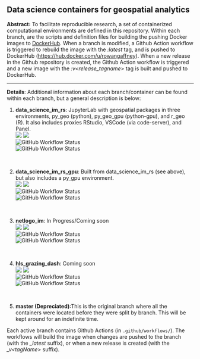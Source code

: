 ## Data science containers for geospatial analytics

**Abstract:** To facilitate reproducible research, a set of containerized computational environments are defined in this repository. Within each branch, are the scripts and definition files for building the pushing Docker images to [DockerHub]((https://hub.docker.com/u/rowangaffney)). When a branch is modified, a Github Action workflow is triggered to rebuild the image with the *:latest* tag, and is pushed to DockerHub (https://hub.docker.com/u/rowangaffney). When a new release in the Github repository is created, the Github Action workflow is triggered and a new image with the *:v<release_tagname>* tag is built and pushed to DockerHub.

---

**Details**: Additional information about each branch/container can be found within each branch, but a general description is below:
 
 1. **data_science_im_rs**: JupyterLab with geospatial packages in three environments, py_geo (python), py_geo_gpu (python-gpu), and r_geo (R). It also includes proxies RStudio, VSCode (via code-server), and Panel.<br>
 ![](https://img.shields.io/docker/image-size/rowangaffney/data_science_im_rs/latest)
 ![](https://img.shields.io/docker/pulls/rowangaffney/data_science_im_rs)<br>
 ![GitHub Workflow Status](https://img.shields.io/github/workflow/status/rmg55/container_stacks/data_science_im_rs_latest?label=build%3A%20data_science_im_rs%3Alatest)<br>
 ![GitHub Workflow Status](https://img.shields.io/github/workflow/status/rmg55/container_stacks/data_science_im_rs_tag?label=build%3A%20data_science_im_rs%3Av%3Ctag%3E)
 <br>

 2. **data_science_im_rs_gpu**: Built from data_science_im_rs (see above), but also includes a py_gpu environment.<br>
 ![](https://img.shields.io/docker/image-size/rowangaffney/data_science_im_rs_gpu/latest)
 ![](https://img.shields.io/docker/pulls/rowangaffney/data_science_im_rs_gpu)<br>
 ![GitHub Workflow Status](https://img.shields.io/github/workflow/status/rmg55/container_stacks/data_science_im_rs_latest?label=build%3A%20data_science_im_rs_gpu%3Alatest)<br>
 ![GitHub Workflow Status](https://img.shields.io/github/workflow/status/rmg55/container_stacks/data_science_im_rs_tag?label=build%3A%20data_science_im_rs_gpu%3Av%3Ctag%3E)
 <br>

 3. **netlogo_im**: In Progress/Coming soon<br>
 ![](https://img.shields.io/docker/image-size/rowangaffney/netlogo_im/latest)
 ![](https://img.shields.io/docker/pulls/rowangaffney/netlogo_im)<br>
 ![GitHub Workflow Status](https://img.shields.io/github/workflow/status/rmg55/container_stacks/netlogo_im_latest?label=build%3A%20netlogo_im%3Alatest)<br>
 ![GitHub Workflow Status](https://img.shields.io/github/workflow/status/rmg55/container_stacks/netlogo_im_tag?label=build%3A%20netlogo_im%3A%3Ctag%3E)
 <br>

 4. **hls_grazing_dash**: Coming soon<br>
 ![](https://img.shields.io/docker/image-size/rowangaffney/hls_grazing_dash/latest)
 ![](https://img.shields.io/docker/pulls/rowangaffney/hls_grazing_dash)<br>
 ![GitHub Workflow Status](https://img.shields.io/github/workflow/status/rmg55/container_stacks/netlogo_im_latest?label=build%3A%20hls_grazing_dash%3Alatest)<br>
 ![GitHub Workflow Status](https://img.shields.io/github/workflow/status/rmg55/container_stacks/netlogo_im_tag?label=build%3A%20hls_grazing_dash%3A%3Ctag%3E)
 <br>

5. **master (Depreciated)**:This is the original branch where all the containers were located before they were split by branch. This will be kept around for an indefinite time.

Each active branch contains Github Actions (in `.github/workflows/`). The workflows will build the image when changes are pushed to the branch (with the *_latest* suffix), or when a new release is created (with the *_v\<tagName>* suffix).
